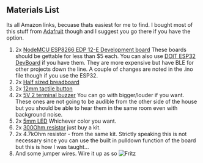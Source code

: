 ## Materials List ##
Its all Amazon links, becuase thats easiest for me to find. I bought most of this stuff from [Adafruit](https://www.adafruit.com/) though and I suggest you go there if you have the option.
1. 2x [NodeMCU ESP8266 EDP 12-E Development board](https://www.amazon.com/HiLetgo-Internet-Development-Wireless-Micropython/dp/B010O1G1ES) These boards should be gettable for less than $5 each. You can also use [DOIT ESP32 DevBoard](https://www.amazon.ca/dp/B07HG5XHLB/ref=sspa_dk_detail_1?psc=1&pd_rd_i=B07HG5XHLB&pd_rd_w=LNoOI&pf_rd_p=60f4d8bb-ce34-4daf-9823-4864ac29e442&pd_rd_wg=Qj67a&pf_rd_r=1XWYJPARYGW8EZZACDAD&pd_rd_r=9f8b112e-68a4-4a71-9525-3acd41b21943&smid=A2KRDQ1AI5Y5G6&spLa=ZW5jcnlwdGVkUXVhbGlmaWVyPUEzRU1SWDVKUExEU0FZJmVuY3J5cHRlZElkPUEwNjMxNTg0NDZHQ0IzTkpNS1FVJmVuY3J5cHRlZEFkSWQ9QTA4MzIwMTNQSTZPS1dHTk9EUzcmd2lkZ2V0TmFtZT1zcF9kZXRhaWwmYWN0aW9uPWNsaWNrUmVkaXJlY3QmZG9Ob3RMb2dDbGljaz10cnVl) if you have them. They are more expensive but have BLE for other projects down the line. A couple of changes are noted in the .ino file though if you use the ESP32.
2. 2x [Half sized breadboard](https://www.amazon.com/Breadboard-Solderless-Prototype-PCB-Board/dp/B077DN2PS1/ref=sr_1_4?crid=2DCFCPTVZCZ1X&dchild=1&keywords=half+size+breadboard&qid=1599005853&s=electronics&sprefix=half+sized+bre%2Celectronics%2C201&sr=1-4)
3. 2x [12mm tactile button](https://www.amazon.com/TWTADE-Momentary-Tactile-Button-Switch/dp/B07CG6HVY9/ref=sr_1_5?dchild=1&keywords=12mm+tactile+button&qid=1599005975&sr=8-5)
4. 2x [5V 2 terminal buzzer](https://www.amazon.com/Cylewet-Terminals-Electronic-Electromagnetic-Impedance/dp/B01NCOXB2Q/ref=sr_1_1_sspa?dchild=1&keywords=piezo+buzzer&qid=1599006085&sr=8-1-spons&psc=1&spLa=ZW5jcnlwdGVkUXVhbGlmaWVyPUEzSE82VUZZMjVKMElYJmVuY3J5cHRlZElkPUEwODcyMTQ5MU41VzFMNEQ0S1dKMCZlbmNyeXB0ZWRBZElkPUEwNTk2MDYzM1BCNDlXWUM5WUc5JndpZGdldE5hbWU9c3BfYXRmJmFjdGlvbj1jbGlja1JlZGlyZWN0JmRvTm90TG9nQ2xpY2s9dHJ1ZQ==) You can go with bigger/louder if you want. These ones are not going to be audible from the other side of the house but you should be able to hear them in the same room even with background noise.
5. 2x [5mm LED](https://www.amazon.com/eBoot-Pieces-Emitting-Diodes-Assorted/dp/B06XPV4CSH/ref=sr_1_6?dchild=1&keywords=LED+arduino&qid=1599006200&sr=8-6) Whichever color you want.
6. 2x [300Ohm resistor](https://www.amazon.com/Elegoo-Values-Resistor-Assortment-Compliant/dp/B072BL2VX1/ref=sr_1_1_sspa?dchild=1&keywords=resistor+kit&qid=1599006274&sr=8-1-spons&psc=1&spLa=ZW5jcnlwdGVkUXVhbGlmaWVyPUEzNjBWVUVOVFMxVVNIJmVuY3J5cHRlZElkPUEwNzQyNzMxM1ZINlBJV1E4OFdRSSZlbmNyeXB0ZWRBZElkPUEwNjU3NDA1SERVSFVJN1MxRkgxJndpZGdldE5hbWU9c3BfYXRmJmFjdGlvbj1jbGlja1JlZGlyZWN0JmRvTm90TG9nQ2xpY2s9dHJ1ZQ==) just buy a kit.
7. 2x 4.7kOhm resistor - from the same kit. Strictly speaking this is not necessary since you can use the built in pulldown function of the board but this is how I was taught...
8. And some jumper wires.
Wire it up as so
![Fritz](/images/mqtt-pager-fritzing_bb.jpg)
